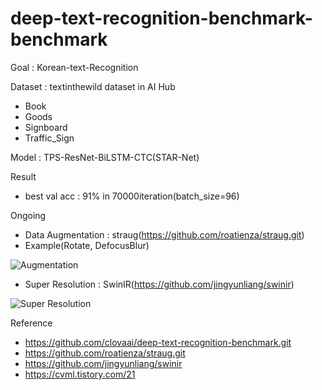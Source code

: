 # deep-text-recognition-benchmark-benchmark

Goal : Korean-text-Recognition

Dataset : textinthewild dataset in AI Hub
- Book
- Goods
- Signboard
- Traffic_Sign

Model : TPS-ResNet-BiLSTM-CTC(STAR-Net)

Result
- best val acc : 91% in 70000iteration(batch_size=96)

Ongoing
- Data Augmentation : straug(https://github.com/roatienza/straug.git)
- Example(Rotate, DefocusBlur)

![Augmentation](https://user-images.githubusercontent.com/106142675/175199268-adb54061-d27e-4eac-b450-fb699d8df98a.png)

- Super Resolution : SwinIR(https://github.com/jingyunliang/swinir)

![Super Resolution](https://user-images.githubusercontent.com/106142675/175199377-c2437ec0-0f94-4e97-b548-f7a0b4568bd9.png)


Reference
- https://github.com/clovaai/deep-text-recognition-benchmark.git
- https://github.com/roatienza/straug.git
- https://github.com/jingyunliang/swinir
- https://cvml.tistory.com/21
